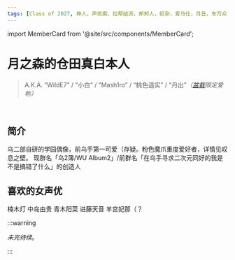 ```yaml
---
tags: [Class of 2027, 神人，声优痴，拉帮结派，邦邦人，虹杂，爱马仕，月丑，车万众]
---
```


import MemberCard from '@site/src/components/MemberCard';

# 月之森的仓田真白本人

> A.K.A. “WildE7” / “小白” / “Mash1ro” / “桃色遥实” / “丹出”_（[盆栽](绿色盆栽.md)限定爱称）_

<MemberCard
  name="月之森的仓田真白本人"
  subtitle="Author"
  avatar="https://lain.bgm.tv/pic/user/c/000/83/12/831297.jpg"
  link="https://bgm.tv/user/831297"
/>

<br />

## 简介

乌二部自研的学园偶像，前乌手第一可爱（存疑。粉色魔爪重度爱好者，详情见叹息之壁。
现群名「乌2簿/WU Album2」/前群名「在乌手寻求二次元同好的我是不是搞错了什么」的创造人


## 喜欢的女声优
楠木灯
中岛由贵
青木阳菜
进藤天音
羊宫妃那（？

:::warning

_未完待续_。

:::
